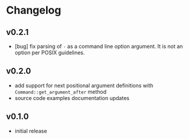 # Changelog

## v0.2.1

- [bug] fix parsing of `-` as a command line option argument. It is not an option per POSIX guidelines.

## v0.2.0

- add support for next positional argument definitions with `Command::get_argument_after` method
- source code examples documentation updates

## v0.1.0

- initial release